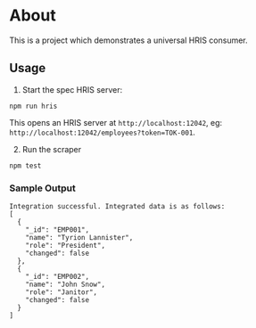 # About

This is a project which demonstrates a universal HRIS consumer.

## Usage

1. Start the spec HRIS server:

`npm run hris`

This opens an HRIS server at `http://localhost:12042`, eg: `http://localhost:12042/employees?token=TOK-001`.

2. Run the scraper

`npm test`

### Sample Output
```
Integration successful. Integrated data is as follows:
[
  {
    "_id": "EMP001",
    "name": "Tyrion Lannister",
    "role": "President",
    "changed": false
  },
  {
    "_id": "EMP002",
    "name": "John Snow",
    "role": "Janitor",
    "changed": false
  }
]
```